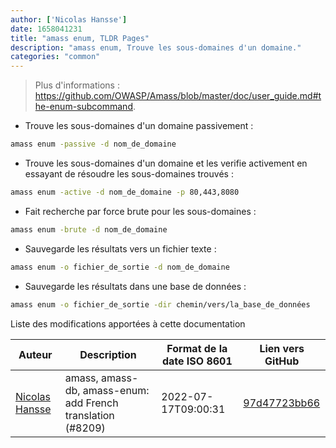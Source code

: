 ```yaml
---
author: ['Nicolas Hansse']
date: 1658041231
title: "amass enum, TLDR Pages"
description: "amass enum, Trouve les sous-domaines d'un domaine."
categories: "common"
---
```

> Plus d'informations : <https://github.com/OWASP/Amass/blob/master/doc/user_guide.md#the-enum-subcommand>.

- Trouve les sous-domaines d'un domaine passivement :

```bash
amass enum -passive -d nom_de_domaine
```

- Trouve les sous-domaines d'un domaine et les verifie activement en essayant de résoudre les sous-domaines trouvés :

```bash
amass enum -active -d nom_de_domaine -p 80,443,8080
```

- Fait recherche par force brute pour les sous-domaines :

```bash
amass enum -brute -d nom_de_domaine
```

- Sauvegarde les résultats vers un fichier texte :

```bash
amass enum -o fichier_de_sortie -d nom_de_domaine
```

- Sauvegarde les résultats dans une base de données :

```bash
amass enum -o fichier_de_sortie -dir chemin/vers/la_base_de_données
```
Liste des modifications apportées à cette documentation


Auteur | Description | Format de la date ISO 8601 | Lien vers GitHub
------|-----|-----|-----
[Nicolas Hansse](mailto:nico.hansse@gmail.com) | amass, amass-db, amass-enum: add French translation (#8209) | 2022-07-17T09:00:31 | [97d47723bb66](https://github.com/tldr-pages/tldr/commit/97d47723bb660e92b33cc0a187eb572fa328bba5)

